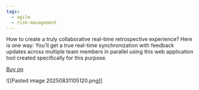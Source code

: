 ```yaml
---
tags:
  - agile
  - risk-management
---
```

How to create a truly collaborative real-time retrospective experience? Here is one way: You'll get a true real-time synchronization with feedback updates across multiple team members in parallel using this web application tool created specifically for this purpose.

<script src="https://gumroad.com/js/gumroad.js"></script>
<a class="gumroad-button" href="https://hp7704168643358.gumroad.com/l/team-retro" data-gumroad-overlay-checkout="true">Buy on</a>

![[Pasted image 20250831105120.png]]
